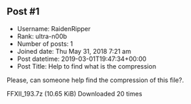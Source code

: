 ## Post #1
- Username: RaidenRipper
- Rank: ultra-n00b
- Number of posts: 1
- Joined date: Thu May 31, 2018 7:21 am
- Post datetime: 2019-03-01T19:47:34+00:00
- Post Title: Help to find what is the compression

Please, can someone help find the compression of this file?.


 FFXII_193.7z
(10.65 KiB) Downloaded 20 times
